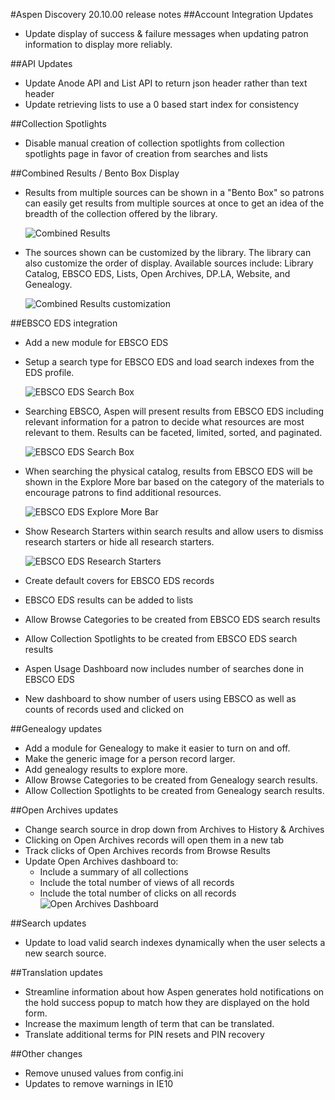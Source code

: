 #Aspen Discovery 20.10.00 release notes
##Account Integration Updates
- Update display of success & failure messages when updating patron information to display more reliably.  

##API Updates
- Update Anode API and List API to return json header rather than text header
- Update retrieving lists to use a 0 based start index for consistency

##Collection Spotlights
- Disable manual creation of collection spotlights from collection spotlights page in favor of creation from searches and lists  

##Combined Results / Bento Box Display
- Results from multiple sources can be shown in a "Bento Box" so patrons can easily get results from multiple sources at once to get an idea of the breadth of the collection offered by the library.

  ![Combined Results](/release_notes/images/20_11_00_combined_results.png)
- The sources shown can be customized by the library. The library can also customize the order of display. Available sources include: Library Catalog, EBSCO EDS, Lists, Open Archives, DP.LA, Website, and Genealogy.  

  ![Combined Results customization](/release_notes/images/20_11_00_combined_results_settings.png)
  
##EBSCO EDS integration
- Add a new module for EBSCO EDS 
- Setup a search type for EBSCO EDS and load search indexes from the EDS profile. 

  ![EBSCO EDS Search Box](/release_notes/images/20_11_00_EBSCO_EDS_Search.png)
- Searching EBSCO, Aspen will present results from EBSCO EDS including relevant information for a patron to decide what resources are most relevant to them.  Results can be faceted, limited, sorted, and paginated. 

  ![EBSCO EDS Search Box](/release_notes/images/20_11_00_EBSCO_EDS_Search_Results.png)   
- When searching the physical catalog, results from EBSCO EDS will be shown in the Explore More bar based on the category of the materials to encourage patrons to find additional resources.

  ![EBSCO EDS Explore More Bar](/release_notes/images/20_11_00_EBSCO_Explore_more.png)
- Show Research Starters within search results and allow users to dismiss research starters or hide all research starters. 
  
  ![EBSCO EDS Research Starters](/release_notes/images/20_11_00_research_starter.png)
- Create default covers for EBSCO EDS records
- EBSCO EDS results can be added to lists
- Allow Browse Categories to be created from EBSCO EDS search results
- Allow Collection Spotlights to be created from EBSCO EDS search results
- Aspen Usage Dashboard now includes number of searches done in EBSCO EDS
- New dashboard to show number of users using EBSCO as well as counts of records used and clicked on 
  
##Genealogy updates
- Add a module for Genealogy to make it easier to turn on and off.
- Make the generic image for a person record larger.
- Add genealogy results to explore more. 
- Allow Browse Categories to be created from Genealogy search results.
- Allow Collection Spotlights to be created from Genealogy search results.

##Open Archives updates
- Change search source in drop down from Archives to History & Archives
- Clicking on Open Archives records will open them in a new tab
- Track clicks of Open Archives records from Browse Results
- Update Open Archives dashboard to:
  - Include a summary of all collections
  - Include the total number of views of all records
  - Include the total number of clicks on all records
  ![Open Archives Dashboard](/release_notes/images/20_11_00_open_archives_dashboard.png)

##Search updates
- Update to load valid search indexes dynamically when the user selects a new search source.

##Translation updates
- Streamline information about how Aspen generates hold notifications on the hold success popup to match how they are displayed on the hold form.   
- Increase the maximum length of term that can be translated.
- Translate additional terms for PIN resets and PIN recovery

##Other changes
- Remove unused values from config.ini
- Updates to remove warnings in IE10